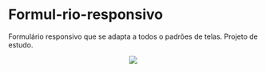 # Formul-rio-responsivo
Formulário responsivo que se adapta a todos o padrões de telas. Projeto de estudo.

<div align="center">
<img src="div align="center">
<img src="https://desblogada.files.wordpress.co..." width="0px" />
</div>

